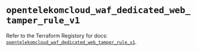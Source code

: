 # `opentelekomcloud_waf_dedicated_web_tamper_rule_v1`

Refer to the Terraform Registory for docs: [`opentelekomcloud_waf_dedicated_web_tamper_rule_v1`](https://registry.terraform.io/providers/opentelekomcloud/opentelekomcloud/1.35.15/docs/resources/waf_dedicated_web_tamper_rule_v1).

